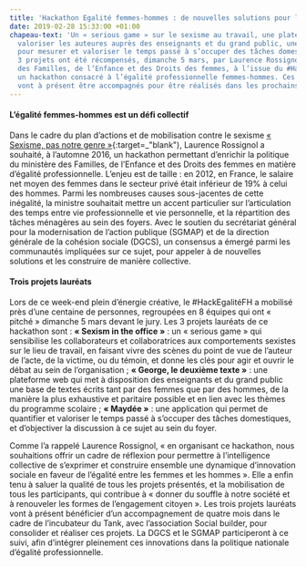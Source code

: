 ```yaml
---
title: 'Hackathon Egalité femmes-hommes : de nouvelles solutions pour l’égalité professionnelle'
date: 2019-02-28 15:33:00 +01:00
chapeau-text: 'Un « serious game » sur le sexisme au travail, une plateforme web pour
  valoriser les auteures auprès des enseignants et du grand public, une application
  pour mesurer et valoriser le temps passé à s’occuper des tâches domestiques : ces
  3 projets ont été récompensés, dimanche 5 mars, par Laurence Rossignol, ministre
  des Familles, de l’Enfance et des Droits des femmes, à l’issue du #HackEgalitéFH,
  un hackathon consacré à l’égalité professionnelle femmes-hommes. Ces 3 projets novateurs
  vont à présent être accompagnés pour être réalisés dans les prochains mois.'
---
```


#### L’égalité femmes-hommes est un défi collectif
Dans le cadre du plan d’actions et de mobilisation contre le sexisme [« Sexisme, pas notre genre »](https://www.egalite-femmes-hommes.gouv.fr/dossiers/sexisme-pas-notre-genre/){:target=_"blank"), Laurence Rossignol a souhaité, à l’automne 2016, un hackathon permettant d’enrichir la politique du ministère des Familles, de l’Enfance et des Droits des femmes en matière d’égalité professionnelle. L’enjeu est de taille : en 2012, en France, le salaire net moyen des femmes dans le secteur privé était inférieur de 19% à celui des hommes. Parmi les nombreuses causes sous-jacentes de cette inégalité, la ministre souhaitait mettre un accent particulier sur l’articulation des temps entre vie professionnelle et vie personnelle, et la répartition des tâches ménagères au sein des foyers. Avec le soutien du secrétariat général pour la modernisation de l’action publique (SGMAP) et de la direction générale de la cohésion sociale (DGCS), un consensus a émergé parmi les communautés impliquées sur ce sujet, pour appeler à de nouvelles solutions et les construire de manière collective.

#### Trois projets lauréats
Lors de ce week-end plein d’énergie créative, le #HackEgalitéFH a mobilisé près d’une centaine de personnes, regroupées en 8 équipes qui ont « pitché » dimanche 5 mars devant le jury. Les 3 projets lauréats de ce hackathon sont :
**« Sexism in the office »** : un « serious game » qui sensibilise les collaborateurs et collaboratrices aux comportements sexistes sur le lieu de travail, en faisant vivre des scènes du point de vue de l’auteur de l’acte, de la victime, ou du témoin, et donne les clés pour agir et ouvrir le débat au sein de l’organisation ;
**« George, le deuxième texte »** : une plateforme web qui met à disposition des enseignants et du grand public une base de textes écrits tant par des femmes que par des hommes, de la manière la plus exhaustive et paritaire possible et en lien avec les thèmes du programme scolaire ;
**« Maydée »** : une application qui permet de quantifier et valoriser le temps passé à s’occuper des tâches domestiques, et d’objectiver la discussion à ce sujet au sein du foyer.

Comme l’a rappelé Laurence Rossignol, « en organisant ce hackathon, nous souhaitions offrir un cadre de réflexion pour permettre à l’intelligence collective de s’exprimer et construire ensemble une dynamique d’innovation sociale en faveur de l’égalité entre les femmes et les hommes ». Elle a enfin tenu à saluer la qualité de tous les projets présentés, et la mobilisation de tous les participants, qui contribue à « donner du souffle à notre société et à renouveler les formes de l’engagement citoyen ». Les trois projets lauréats vont à présent bénéficier d’un accompagnement de quatre mois dans le cadre de l’incubateur du Tank, avec l’association Social builder, pour consolider et réaliser ces projets. La DGCS et le SGMAP participeront à ce suivi, afin d’intégrer pleinement ces innovations dans la politique nationale d’égalité professionnelle.


